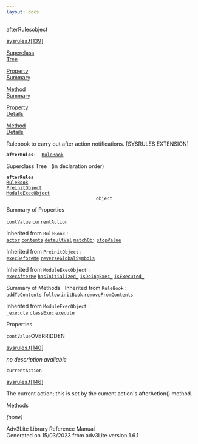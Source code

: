```yaml
---
layout: docs
---
```

<span class="title">afterRules</span><span class="type">object</span>

[sysrules.t](../file/sysrules.t.html)\[[139](../source/sysrules.t.html#139)\]

[Superclass  
Tree](#_SuperClassTree_)

[Property  
Summary](#_PropSummary_)

[Method  
Summary](#_MethodSummary_)

[Property  
Details](#_Properties_)

[Method  
Details](#_Methods_)



Rulebook to carry out after action notifications. \[SYSRULES EXTENSION\]

**`afterRules`**` :   `[`RuleBook`](../object/RuleBook.html)



<span id="_SuperClassTree_"></span>



<span class="hdln">Superclass Tree</span>   (in declaration order)



**`afterRules`**  
[`RuleBook`](../object/RuleBook.html)  
[`PreinitObject`](../object/PreinitObject.html)  
[`ModuleExecObject`](../object/ModuleExecObject.html)  
`                                 object`  
<span id="_PropSummary_"></span>



<span class="hdln">Summary of Properties</span>  



[`contValue`](#contValue) [`currentAction`](#currentAction)

Inherited from `RuleBook` :  
[`actor`](../object/RuleBook.html#actor) [`contents`](../object/RuleBook.html#contents) [`defaultVal`](../object/RuleBook.html#defaultVal) [`matchObj`](../object/RuleBook.html#matchObj) [`stopValue`](../object/RuleBook.html#stopValue)

Inherited from `PreinitObject` :  
[`execBeforeMe`](../object/PreinitObject.html#execBeforeMe) [`reverseGlobalSymbols`](../object/PreinitObject.html#reverseGlobalSymbols)

Inherited from `ModuleExecObject` :  
[`execAfterMe`](../object/ModuleExecObject.html#execAfterMe) [`hasInitialized_`](../object/ModuleExecObject.html#hasInitialized_) [`isDoingExec_`](../object/ModuleExecObject.html#isDoingExec_) [`isExecuted_`](../object/ModuleExecObject.html#isExecuted_)

<span id="_MethodSummary_"></span>



<span class="hdln">Summary of Methods</span>  
Inherited from `RuleBook` :  
[`addToContents`](../object/RuleBook.html#addToContents) [`follow`](../object/RuleBook.html#follow) [`initBook`](../object/RuleBook.html#initBook) [`removeFromContents`](../object/RuleBook.html#removeFromContents)



Inherited from `ModuleExecObject` :  
[`_execute`](../object/ModuleExecObject.html#_execute) [`classExec`](../object/ModuleExecObject.html#classExec) [`execute`](../object/ModuleExecObject.html#execute)

<span id="_Properties_"></span>



<span class="hdln">Properties</span>  



<span id="contValue"></span>

`contValue`<span class="rem">OVERRIDDEN</span>

[sysrules.t](../file/sysrules.t.html)\[[140](../source/sysrules.t.html#140)\]



*no description available*



<span id="currentAction"></span>

`currentAction`

[sysrules.t](../file/sysrules.t.html)\[[146](../source/sysrules.t.html#146)\]



The current action; this is set by the current action's afterAction()
method.



<span id="_Methods_"></span>



<span class="hdln">Methods</span>  



*(none)*



Adv3Lite Library Reference Manual  
Generated on 15/03/2023 from adv3Lite version 1.6.1


